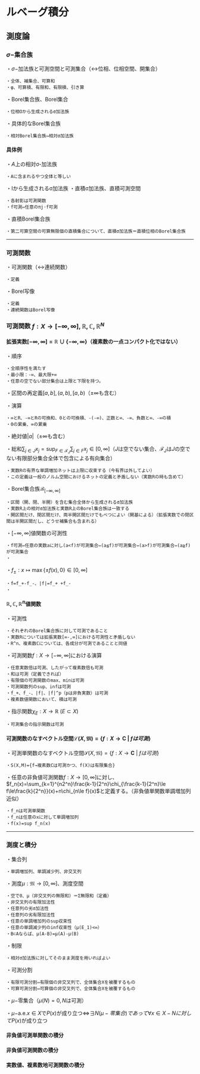 # ルベーグ積分

## 測度論

### $\sigma-$集合族

・$\sigma-$加法族と可測空間と可測集合（↔位相、位相空間、開集合）

    ・全体、補集合、可算和
    ・φ、可算積、有限和、有限積、引き算

・Borel集合族、Borel集合

    ・位相Oから生成されるσ加法族

・具体的なBorel集合族

    ・相対Borel集合族⇔相対σ加法族

#### 具体例

・$A$上の相対σ-加法族

    ・Aに含まれるやつ全体と等しい

・Iから生成されるσ加法族
・直積σ加法族、直積可測空間

    ・各射影は可測関数
    ・f可測⇔任意のπj◦f可測

・直積Borel集合族

    ・第二可算空間の可算無限個の直積集合について、直積σ加法族＝直積位相のBorel集合族

---

### 可測関数

・可測関数（↔連続関数）

    ・定義

・Borel写像

    ・定義
    ・連続関数はBorel写像

### 可測関数 $f:X\to [-\infty,\infty],\mathbb{R},\mathbb{C},\mathbb{R}^N$

#### 拡張実数$[-\infty,\infty]=\mathbb{R}\cup\{-\infty,\infty\}$（複素数の一点コンパクト化ではない）

・順序

    ・全順序性を満たす
    ・最小限：-∞、最大限+∞
    ・任意の空でない部分集合は上限と下限を持つ。

・区間の再定義$[a,b],(a,b),[a,b)$（$\pm\infty$も含む）

・演算

    ・∞とR、-∞とRの可換和、0との可換積、-(-∞)、正数と∞、-∞、負数と∞、-∞の積
    ・0の累乗、∞の累乗

・絶対値$|a|$（$\pm\infty$も含む）

・総和$\sum_{j\in J}x_j=\sup_{F\in\mathcal{F}_J}\sum_{j\in F}x_j\in[0,\infty]$（$J$は空でない集合、$\mathcal{F}_J$は$J$の空でない有限部分集合全体で包含による有向集合）

    ・実数Rの有界な単調増加ネットは上限に収束する（今有界は外してよい）
    ・この定義は一般のノルム空間におけるネットの定義と矛盾しない（実数Rの時も含めて）

・Borel集合族$\mathcal{B}_{[-\infty,\infty]}$

    ・区間（開、閉、半開）を含む集合全体から生成されるσ加法族
    ・実数R上の相対σ加法族と実数R上のBorel集合族は一致する
    ・開区間だけ、閉区間だけ、両半開区間だけでもべつによい（開基による）（拡張実数での閉区間は半開区間だし、どうせ補集合も含まれる）

・$[-\infty,\infty]$値関数の可測性

    ・f可測⇔任意の実数aに対し(a<f)が可測集合⇔(a≦f)が可測集合⇔(a>f)が可測集合⇔(a≧f)が可測集合
    ・

・$f_{\pm}:x\mapsto\max\{\pm f(x),0\}\in[0,\infty]$

    ・f=f_+-f_-、|f|=f_+ +f_-
    ・

#### $\mathbb{R,C,R^n}$値関数

・可測性

    ・それぞれのBorel集合族に対して可測であること
    ・実数Rについては拡張実数[∞-,∞]における可測性と矛盾しない
    ・R^n、複素数Cについては、各成分が可測であることと同値

・可測関数$f:X\to [-\infty,\infty]$における演算

    ・任意実数倍は可測、したがって複素数倍も可測
    ・和は可測（定義できれば）
    ・有限個の可測関数のmax、minは可測
    ・可測関数列のsup、infは可測
    ・f_+、f_-、|f|、|f|^p（pは非負実数）は可測
    ・複素数値関数において、積は可測

・指示関数$\chi_E:X\to \mathbb{R}\ (E\subset X)$

    ・可測集合の指示関数は可測

#### 可測関数のなすベクトル空間$\mathcal{L}(X,\mathfrak{M})=\{f:X\to\bm{C}\ |\ f{は可測}\}$

・可測単関数のなすベクトル空間$\mathcal{S}(X,\mathfrak{M})=\{f:X\to\bm{C}\ |\ f{は可測}\}$

    ・S(X,M)={f→複素数Cは可測かつ、f(X)は有限集合}

・任意の非負値可測関数$f:X\to[0,\infty]$に対し、$f_n(x)=\sum_{k=1}^{n2^n}\frac{k-1}{2^n}\chi_{\frac{k-1}{2^n}\le f\le\frac{k}{2^n}}(x)+n\chi_{n\le f}(x)$と定義する。（非負値単関数単調増加列近似）

    ・f_nは可測単関数
    ・f_nは任意のxに対して単調増加列
    ・f(x)=sup f_n(x)

---

### 測度と積分

・集合列

    ・単調増加列、単調減少列、非交叉列

・測度$\mu:\mathfrak{M}\to[0,\infty]$、測度空間

    ・空で0、μ（非交叉列の無限和）＝Σ無限和（定義）
    ・非交叉列の有限加法性
    ・任意列の劣σ加法性
    ・任意列の劣有限加法性
    ・任意の単調増加列のsup収束性
    ・任意の単調減少列のinf収束性（μ(E_1)<∞）
    ・B⊂Aならば、μ(A-B)=μ(A)-μ(B)

・制限

    ・相対σ加法族に対してそのまま測度を用いればよい

・可測分割

    ・有限可測分割⇔有限個の非交叉列で、全体集合Xを被覆するもの
    ・可算可測分割⇔可算個の非交叉列で、全体集合Xを被覆するもの

・$\mu-$零集合（$\mu(N)=0, N$は可測）

・$\mu-$a.e.$x\in X$で$P(x)$が成り立つ$\iff$$\exists N(\mu-{零集合}){であって}\forall x\in X-N{に対して}P(x)$が成り立つ

#### 非負値可測単関数の積分

#### 非負値可測関数の積分

#### 実数値、複素数地可測関数の積分
